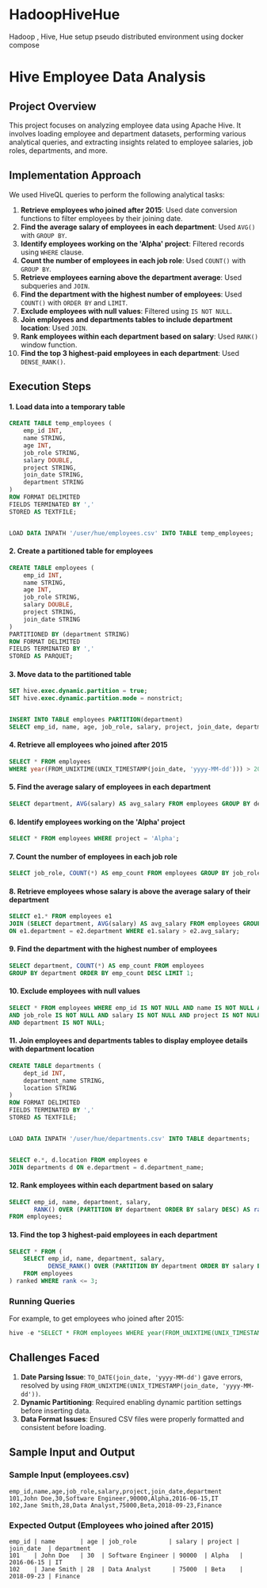 # HadoopHiveHue
Hadoop , Hive, Hue setup pseudo distributed  environment  using docker compose

# Hive Employee Data Analysis

## Project Overview
This project focuses on analyzing employee data using Apache Hive. It involves loading employee and department datasets, performing various analytical queries, and extracting insights related to employee salaries, job roles, departments, and more.

## Implementation Approach
We used HiveQL queries to perform the following analytical tasks:
1. **Retrieve employees who joined after 2015**: Used date conversion functions to filter employees by their joining date.
2. **Find the average salary of employees in each department**: Used `AVG()` with `GROUP BY`.
3. **Identify employees working on the 'Alpha' project**: Filtered records using `WHERE` clause.
4. **Count the number of employees in each job role**: Used `COUNT()` with `GROUP BY`.
5. **Retrieve employees earning above the department average**: Used subqueries and `JOIN`.
6. **Find the department with the highest number of employees**: Used `COUNT()` with `ORDER BY` and `LIMIT`.
7. **Exclude employees with null values**: Filtered using `IS NOT NULL`.
8. **Join employees and departments tables to include department location**: Used `JOIN`.
9. **Rank employees within each department based on salary**: Used `RANK()` window function.
10. **Find the top 3 highest-paid employees in each department**: Used `DENSE_RANK()`.

## Execution Steps

#### 1. Load data into a temporary table
```sql
CREATE TABLE temp_employees (
    emp_id INT,
    name STRING,
    age INT,
    job_role STRING,
    salary DOUBLE,
    project STRING,
    join_date STRING,
    department STRING
)
ROW FORMAT DELIMITED
FIELDS TERMINATED BY ','
STORED AS TEXTFILE;


LOAD DATA INPATH '/user/hue/employees.csv' INTO TABLE temp_employees;
```


#### 2. Create a partitioned table for employees
```sql
CREATE TABLE employees (
    emp_id INT,
    name STRING,
    age INT,
    job_role STRING,
    salary DOUBLE,
    project STRING,
    join_date STRING
)
PARTITIONED BY (department STRING)
ROW FORMAT DELIMITED
FIELDS TERMINATED BY ','
STORED AS PARQUET;
```


#### 3. Move data to the partitioned table
```sql
SET hive.exec.dynamic.partition = true;
SET hive.exec.dynamic.partition.mode = nonstrict;


INSERT INTO TABLE employees PARTITION(department)
SELECT emp_id, name, age, job_role, salary, project, join_date, department FROM temp_employees;
```


#### 4. Retrieve all employees who joined after 2015
```sql
SELECT * FROM employees 
WHERE year(FROM_UNIXTIME(UNIX_TIMESTAMP(join_date, 'yyyy-MM-dd'))) > 2015;
```


#### 5. Find the average salary of employees in each department
```sql
SELECT department, AVG(salary) AS avg_salary FROM employees GROUP BY department;
```


#### 6. Identify employees working on the 'Alpha' project
```sql
SELECT * FROM employees WHERE project = 'Alpha';
```


#### 7. Count the number of employees in each job role
```sql
SELECT job_role, COUNT(*) AS emp_count FROM employees GROUP BY job_role;
```


#### 8. Retrieve employees whose salary is above the average salary of their department
```sql
SELECT e1.* FROM employees e1
JOIN (SELECT department, AVG(salary) AS avg_salary FROM employees GROUP BY department) e2
ON e1.department = e2.department WHERE e1.salary > e2.avg_salary;
```


#### 9. Find the department with the highest number of employees
```sql
SELECT department, COUNT(*) AS emp_count FROM employees
GROUP BY department ORDER BY emp_count DESC LIMIT 1;
```


#### 10. Exclude employees with null values
```sql
SELECT * FROM employees WHERE emp_id IS NOT NULL AND name IS NOT NULL AND age IS NOT NULL 
AND job_role IS NOT NULL AND salary IS NOT NULL AND project IS NOT NULL AND join_date IS NOT NULL 
AND department IS NOT NULL;
```


#### 11. Join employees and departments tables to display employee details with department location
```sql
CREATE TABLE departments (
    dept_id INT,
    department_name STRING,
    location STRING
)
ROW FORMAT DELIMITED
FIELDS TERMINATED BY ','
STORED AS TEXTFILE;


LOAD DATA INPATH '/user/hue/departments.csv' INTO TABLE departments;


SELECT e.*, d.location FROM employees e
JOIN departments d ON e.department = d.department_name;
```


#### 12. Rank employees within each department based on salary
```sql
SELECT emp_id, name, department, salary,
       RANK() OVER (PARTITION BY department ORDER BY salary DESC) AS rank
FROM employees;
```


#### 13. Find the top 3 highest-paid employees in each department
```sql
SELECT * FROM (
    SELECT emp_id, name, department, salary,
           DENSE_RANK() OVER (PARTITION BY department ORDER BY salary DESC) AS rank
    FROM employees
) ranked WHERE rank <= 3;
```



### Running Queries

For example, to get employees who joined after 2015:
```sql
hive -e "SELECT * FROM employees WHERE year(FROM_UNIXTIME(UNIX_TIMESTAMP(join_date, 'yyyy-MM-dd'))) > 2015;"
```

## Challenges Faced
1. **Date Parsing Issue**: `TO_DATE(join_date, 'yyyy-MM-dd')` gave errors, resolved by using `FROM_UNIXTIME(UNIX_TIMESTAMP(join_date, 'yyyy-MM-dd'))`.
2. **Dynamic Partitioning**: Required enabling dynamic partition settings before inserting data.
3. **Data Format Issues**: Ensured CSV files were properly formatted and consistent before loading.

## Sample Input and Output
### Sample Input (employees.csv)
```
emp_id,name,age,job_role,salary,project,join_date,department
101,John Doe,30,Software Engineer,90000,Alpha,2016-06-15,IT
102,Jane Smith,28,Data Analyst,75000,Beta,2018-09-23,Finance
```

### Expected Output (Employees who joined after 2015)
```
emp_id | name       | age | job_role         | salary | project | join_date  | department
101    | John Doe   | 30  | Software Engineer | 90000  | Alpha   | 2016-06-15 | IT
102    | Jane Smith | 28  | Data Analyst      | 75000  | Beta    | 2018-09-23 | Finance
```



